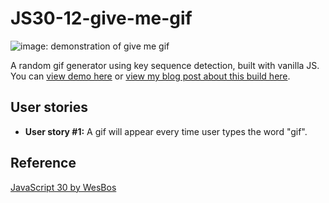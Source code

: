 # JS30-12-give-me-gif

![image: demonstration of give me gif](https://github.com/ming-yong/JS30-12-give-me-gif/blob/master/giveMeGif.gif)

A random gif generator using key sequence detection, built with vanilla JS. You can [view demo here](https://ming-yong.github.io/JS30-12-give-me-gif/) or [view my blog post about this build here]().

## User stories

- **User story #1:** A gif will appear every time user types the word "gif".

## Reference

[JavaScript 30 by WesBos](https://github.com/wesbos/JavaScript30)
